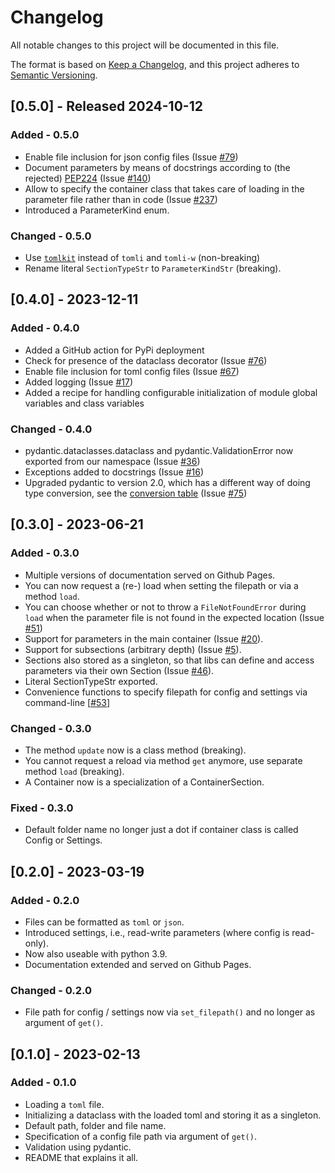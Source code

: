 # Changelog

All notable changes to this project will be documented in this file.

The format is based on [Keep a Changelog](https://keepachangelog.com/en/1.0.0/),
and this project adheres to [Semantic Versioning](https://semver.org/spec/v2.0.0.html).

## [0.5.0] - Released 2024-10-12

### Added - 0.5.0

- Enable file inclusion for json config files
  (Issue [#79](https://github.com/StockwatchDev/application_settings/issues/79))
- Document parameters by means of docstrings according to (the rejected) 
  [PEP224](https://peps.python.org/pep-0224/)
  (Issue [#140](https://github.com/StockwatchDev/application_settings/issues/140))
- Allow to specify the container class that takes care of loading in the parameter file rather than in
  code (Issue [#237](https://github.com/StockwatchDev/application_settings/issues/237))
- Introduced a ParameterKind enum.

### Changed - 0.5.0

- Use [`tomlkit`](https://tomlkit.readthedocs.io/en/latest/) instead of `tomli` and `tomli-w` (non-breaking)
- Rename literal `SectionTypeStr` to `ParameterKindStr` (breaking).


## [0.4.0] - 2023-12-11

### Added - 0.4.0

- Added a GitHub action for PyPi deployment
- Check for presence of the dataclass decorator
  (Issue [#76](https://github.com/StockwatchDev/application_settings/issues/76))
- Enable file inclusion for toml config files
  (Issue [#67](https://github.com/StockwatchDev/application_settings/issues/67))
- Added logging
  (Issue [#17](https://github.com/StockwatchDev/application_settings/issues/17))
- Added a recipe for handling configurable initialization of module global variables
  and class variables

### Changed - 0.4.0

- pydantic.dataclasses.dataclass and pydantic.ValidationError now exported from our
  namespace (Issue [#36](https://github.com/StockwatchDev/application_settings/issues/36))
- Exceptions added to docstrings (Issue 
  [#16](https://github.com/StockwatchDev/application_settings/issues/16))
- Upgraded pydantic to version 2.0, which has a different way of doing type conversion,
  see the [conversion table](https://docs.pydantic.dev/2.0/usage/conversion_table/)
  (Issue [#75](https://github.com/StockwatchDev/application_settings/issues/75))

## [0.3.0] - 2023-06-21

### Added - 0.3.0

- Multiple versions of documentation served on Github Pages.
- You can now request a (re-) load when setting the filepath or via a method `load`.
- You can choose whether or not to throw a `FileNotFoundError` during `load`
  when the parameter file is not found in the expected location
  (Issue [#51](https://github.com/StockwatchDev/application_settings/issues/51))
- Support for parameters in the main container (Issue
  [#20](https://github.com/StockwatchDev/application_settings/issues/20)).
- Support for subsections (arbitrary depth) (Issue
  [#5](https://github.com/StockwatchDev/application_settings/issues/5)).
- Sections also stored as a singleton, so that libs can define and access parameters
  via their own Section (Issue 
  [#46](https://github.com/StockwatchDev/application_settings/issues/46)).
- Literal SectionTypeStr exported.
- Convenience functions to specify filepath for config and settings via command-line
  [[#53](https://github.com/StockwatchDev/application_settings/issues/53)]

### Changed - 0.3.0

- The method `update` now is a class method (breaking).
- You cannot request a reload via method `get` anymore, use separate method `load`
  (breaking).
- A Container now is a specialization of a ContainerSection.

### Fixed - 0.3.0

- Default folder name no longer just a dot if container class is called Config or
  Settings.

## [0.2.0] - 2023-03-19

### Added - 0.2.0

- Files can be formatted as `toml` or `json`.
- Introduced settings, i.e., read-write parameters (where config is read-only).
- Now also useable with python 3.9.
- Documentation extended and served on Github Pages.

### Changed - 0.2.0

- File path for config / settings now via `set_filepath()` and no longer as argument of
  `get()`.

## [0.1.0] - 2023-02-13

### Added - 0.1.0

- Loading a `toml` file.
- Initializing a dataclass with the loaded toml and storing it as a singleton.
- Default path, folder and file name.
- Specification of a config file path via argument of `get()`.
- Validation using pydantic.
- README that explains it all.

[//]: # (Header for a release: ## [1.1.0] - 2019-02-15)

[//]: # (Sections: Added / Changed / Deprecated / Removed / Fixed)

